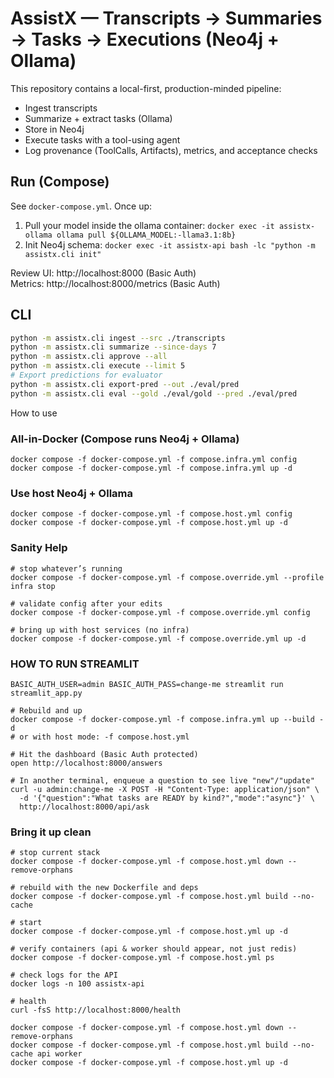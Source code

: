
# AssistX — Transcripts → Summaries → Tasks → Executions (Neo4j + Ollama)

This repository contains a local-first, production-minded pipeline:
- Ingest transcripts
- Summarize + extract tasks (Ollama)
- Store in Neo4j
- Execute tasks with a tool-using agent
- Log provenance (ToolCalls, Artifacts), metrics, and acceptance checks

## Run (Compose)
See `docker-compose.yml`. Once up:
1) Pull your model inside the ollama container:
   `docker exec -it assistx-ollama ollama pull ${OLLAMA_MODEL:-llama3.1:8b}`
2) Init Neo4j schema:
   `docker exec -it assistx-api bash -lc "python -m assistx.cli init"`

Review UI: http://localhost:8000 (Basic Auth)  
Metrics: http://localhost:8000/metrics (Basic Auth)

## CLI
```bash
python -m assistx.cli ingest --src ./transcripts
python -m assistx.cli summarize --since-days 7
python -m assistx.cli approve --all
python -m assistx.cli execute --limit 5
# Export predictions for evaluator
python -m assistx.cli export-pred --out ./eval/pred
python -m assistx.cli eval --gold ./eval/gold --pred ./eval/pred
```


How to use
### All-in-Docker (Compose runs Neo4j + Ollama)
```
docker compose -f docker-compose.yml -f compose.infra.yml config
docker compose -f docker-compose.yml -f compose.infra.yml up -d
```
### Use host Neo4j + Ollama
```
docker compose -f docker-compose.yml -f compose.host.yml config
docker compose -f docker-compose.yml -f compose.host.yml up -d
```

### Sanity Help
```
# stop whatever’s running
docker compose -f docker-compose.yml -f compose.override.yml --profile infra stop

# validate config after your edits
docker compose -f docker-compose.yml -f compose.override.yml config

# bring up with host services (no infra)
docker compose -f docker-compose.yml -f compose.override.yml up -d
```

### HOW TO RUN STREAMLIT
```
BASIC_AUTH_USER=admin BASIC_AUTH_PASS=change-me streamlit run streamlit_app.py
```


```
# Rebuild and up
docker compose -f docker-compose.yml -f compose.infra.yml up --build -d
# or with host mode: -f compose.host.yml

# Hit the dashboard (Basic Auth protected)
open http://localhost:8000/answers

# In another terminal, enqueue a question to see live "new"/"update"
curl -u admin:change-me -X POST -H "Content-Type: application/json" \
  -d '{"question":"What tasks are READY by kind?","mode":"async"}' \
  http://localhost:8000/api/ask
```
### Bring it up clean
```
# stop current stack
docker compose -f docker-compose.yml -f compose.host.yml down --remove-orphans

# rebuild with the new Dockerfile and deps
docker compose -f docker-compose.yml -f compose.host.yml build --no-cache

# start
docker compose -f docker-compose.yml -f compose.host.yml up -d

# verify containers (api & worker should appear, not just redis)
docker compose -f docker-compose.yml -f compose.host.yml ps

# check logs for the API
docker logs -n 100 assistx-api

# health
curl -fsS http://localhost:8000/health
```

```
docker compose -f docker-compose.yml -f compose.host.yml down --remove-orphans
docker compose -f docker-compose.yml -f compose.host.yml build --no-cache api worker
docker compose -f docker-compose.yml -f compose.host.yml up -d
```